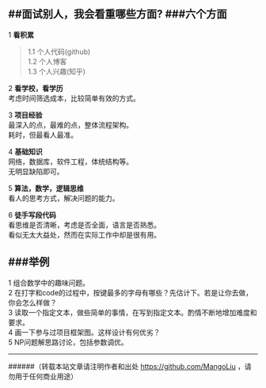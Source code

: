 ##面试别人，我会看重哪些方面?
###六个方面
--------------------------------
1 <strong>看积累</strong>
>   1.1 个人代码(github)<br>
    1.2 个人博客<br>
    1.3 个人兴趣(知乎)<br>

2 <strong>看学校，看学历<br></strong>
  考虑时间筛选成本，比较简单有效的方式。

3 <strong>项目经验<br></strong>
  最深入的点，最难的点，整体流程架构。<br>
  耗时，但最看人最准。

4 <strong>基础知识<br></strong>
  网络，数据库，软件工程，体统结构等。<br>
  无明显缺陷即可。

5 <strong>算法，数学，逻辑思维</strong><br>
  看人的思考方式，解决问题的能力。<br>

6 <strong>徒手写段代码</strong><br>
  看思维是否清晰，考虑是否全面，语言是否熟悉。<br>
  看似无太大益处，然而在实际工作中却是很有用。<br>


###举例
--------------------------------
1 组合数学中的趣味问题。<br>
2 在打字和code的过程中，按键最多的字母有哪些？先估计下。若是让你去做，你会怎么样做？<br>
3 读取一个指定文本，做些简单的事情，在写到指定文本。酌情不断地增加难度和要求。<br>
4 画一下参与过项目框架图。这样设计有何优劣？<br>
5 NP问题解思路讨论，包括参数调优。<br>

--------------------------------
######（转载本站文章请注明作者和出处 https://github.com/MangoLiu ，请勿用于任何商业用途）
